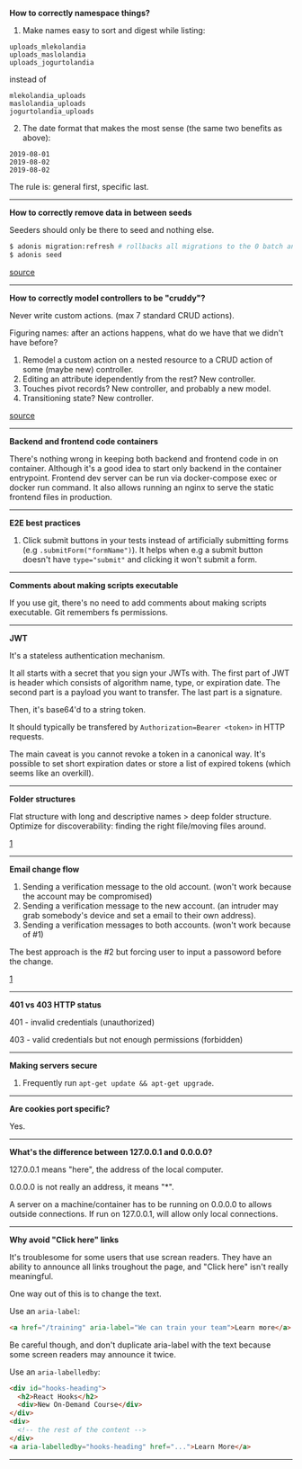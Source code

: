 **How to correctly namespace things?**

1. Make names easy to sort and digest while listing:

```
uploads_mlekolandia
uploads_maslolandia
uploads_jogurtolandia
```

instead of

```
mlekolandia_uploads
maslolandia_uploads
jogurtolandia_uploads
```

2. The date format that makes the most sense (the same two benefits as above):

```
2019-08-01
2019-08-02
2019-08-02
```

The rule is: general first, specific last.

---

**How to correctly remove data in between seeds**

Seeders should only be there to seed and nothing else.

```bash
$ adonis migration:refresh # rollbacks all migrations to the 0 batch and reruns them
$ adonis seed
```

[source](https://forum.adonisjs.com/t/cannot-truncate-a-table-referenced-in-a-foreign-key-constraint/497/2)

---

**How to correctly model controllers to be "cruddy"?**

Never write custom actions. (max 7 standard CRUD actions).

Figuring names: after an actions happens, what do we have that we didn't have before?

1. Remodel a custom action on a nested resource to a CRUD action of some (maybe new) controller.
2. Editing an attribute idependently from the rest? New controller.
3. Touches pivot records? New controller, and probably a new model.
4. Transitioning state? New controller.

[source](https://www.youtube.com/watch?v=MF0jFKvS4SI&list=WL&index=16&t=0s)

---

**Backend and frontend code containers**

There's nothing wrong in keeping both backend and frontend code in on container.
Although it's a good idea to start only backend in the container entrypoint.
Frontend dev server can be run via docker-compose exec or docker run command.
It also allows running an nginx to serve the static frontend files in production.

---

**E2E best practices**

1. Click submit buttons in your tests instead of artificially submitting forms (e.g `.submitForm("formName")`). It helps when e.g a submit button doesn't have `type="submit"` and clicking it won't submit a form.

---

**Comments about making scripts executable**

If you use git, there's no need to add comments about making scripts executable.
Git remembers fs permissions.

---

**JWT**

It's a stateless authentication mechanism.

It all starts with a secret that you sign your JWTs with.
The first part of JWT is header which consists of algorithm name, type, or expiration date.
The second part is a payload you want to transfer.
The last part is a signature.

Then, it's base64'd to a string token.

It should typically be transfered by `Authorization=Bearer <token>` in HTTP requests.

The main caveat is you cannot revoke a token in a canonical way.
It's possible to set short expiration dates or store a list of expired tokens (which seems like an overkill).

---

**Folder structures**

Flat structure with long and descriptive names > deep folder structure.
Optimize for discoverability: finding the right file/moving files around.

[1](https://twitter.com/dan_abramov/status/1145354949871767552)

---

**Email change flow**

1. Sending a verification message to the old account. (won't work because the account may be compromised)
2. Sending a verification message to the new account. (an intruder may grab somebody's device and set a email to their own address).
3. Sending a verification messages to both accounts. (won't work because of #1)

The best approach is the #2 but forcing user to input a passoword before the change.

[1](https://ux.stackexchange.com/a/58553)

---

**401 vs 403 HTTP status**

401 - invalid credentials (unauthorized)

403 - valid credentials but not enough permissions (forbidden)

---

**Making servers secure**

1. Frequently run `apt-get update && apt-get upgrade`.

---

**Are cookies port specific?**

Yes.

---

**What's the difference between 127.0.0.1 and 0.0.0.0?**

127.0.0.1 means "here", the address of the local computer.

0.0.0.0 is not really an address, it means "\*".

A server on a machine/container has to be running on 0.0.0.0 to allows outside connections.
If run on 127.0.0.1, will allow only local connections.

---

**Why avoid "Click here" links**

It's troublesome for some users that use screan readers.
They have an ability to announce all links troughout the page, and "Click here" isn't really meaningful.

One way out of this is to change the text.

Use an `aria-label`:

```html
<a href="/training" aria-label="We can train your team">Learn more</a>
```

Be careful though, and don't duplicate aria-label with the text because some screen readers may announce it twice.

Use an `aria-labelledby`:

```html
<div id="hooks-heading">
  <h2>React Hooks</h2>
  <div>New On-Demand Course</div>
</div>
<div>
  <!-- the rest of the content -->
</div>
<a aria-labelledby="hooks-heading" href="...">Learn More</a>
```

---
